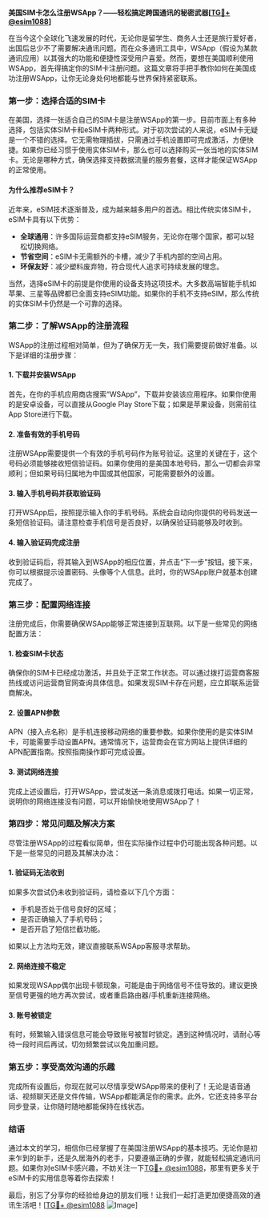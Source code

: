 **美国SIM卡怎么注册WSApp？——轻松搞定跨国通讯的秘密武器[[TG💪+ @esim1088](https://t.me/s/esim1088)]**

在当今这个全球化飞速发展的时代，无论你是留学生、商务人士还是旅行爱好者，出国后总少不了需要解决通讯问题。而在众多通讯工具中，WSApp（假设为某款通讯应用）以其强大的功能和便捷性深受用户喜爱。然而，要想在美国顺利使用WSApp，首先得搞定你的SIM卡注册问题。这篇文章将手把手教你如何在美国成功注册WSApp，让你无论身处何地都能与世界保持紧密联系。

### **第一步：选择合适的SIM卡**
在美国，选择一张适合自己的SIM卡是注册WSApp的第一步。目前市面上有多种选择，包括实体SIM卡和eSIM卡两种形式。对于初次尝试的人来说，eSIM卡无疑是一个不错的选择。它无需物理插拔，只需通过手机设置即可完成激活，方便快捷。如果你已经习惯于使用实体SIM卡，那么也可以选择购买一张当地的实体SIM卡。无论是哪种方式，确保选择支持数据流量的服务套餐，这样才能保证WSApp的正常使用。

#### **为什么推荐eSIM卡？**
近年来，eSIM技术逐渐普及，成为越来越多用户的首选。相比传统实体SIM卡，eSIM卡具有以下优势：
- **全球通用**：许多国际运营商都支持eSIM服务，无论你在哪个国家，都可以轻松切换网络。
- **节省空间**：eSIM卡无需额外的卡槽，减少了手机内部的空间占用。
- **环保友好**：减少塑料废弃物，符合现代人追求可持续发展的理念。

当然，选择eSIM卡的前提是你使用的设备支持这项技术。大多数高端智能手机如苹果、三星等品牌都已全面支持eSIM功能。如果你的手机不支持eSIM，那么传统的实体SIM卡仍然是一个可靠的选择。

### **第二步：了解WSApp的注册流程**
WSApp的注册过程相对简单，但为了确保万无一失，我们需要提前做好准备。以下是详细的注册步骤：

#### **1. 下载并安装WSApp**
首先，在你的手机应用商店搜索“WSApp”，下载并安装该应用程序。如果你使用的是安卓设备，可以直接从Google Play Store下载；如果是苹果设备，则需前往App Store进行下载。

#### **2. 准备有效的手机号码**
注册WSApp需要提供一个有效的手机号码作为账号验证。这里的关键在于，这个号码必须能够接收短信验证码。如果你使用的是美国本地号码，那么一切都会非常顺利；但如果号码归属地为中国或其他国家，可能需要额外的设置。

#### **3. 输入手机号码并获取验证码**
打开WSApp后，按照提示输入你的手机号码。系统会自动向你提供的号码发送一条短信验证码。请注意检查手机信号是否良好，以确保验证码能够及时收到。

#### **4. 输入验证码完成注册**
收到验证码后，将其输入到WSApp的相应位置，并点击“下一步”按钮。接下来，你可以根据提示设置密码、头像等个人信息。此时，你的WSApp账户就基本创建完成了。

### **第三步：配置网络连接**
注册完成后，你需要确保WSApp能够正常连接到互联网。以下是一些常见的网络配置方法：

#### **1. 检查SIM卡状态**
确保你的SIM卡已经成功激活，并且处于正常工作状态。可以通过拨打运营商客服热线或访问运营商官网查询具体信息。如果发现SIM卡存在问题，应立即联系运营商解决。

#### **2. 设置APN参数**
APN（接入点名称）是手机连接移动网络的重要参数。如果你使用的是实体SIM卡，可能需要手动设置APN。通常情况下，运营商会在官方网站上提供详细的APN配置指南。按照指南操作即可完成设置。

#### **3. 测试网络连接**
完成上述设置后，打开WSApp，尝试发送一条消息或拨打电话。如果一切正常，说明你的网络连接没有问题，可以开始愉快地使用WSApp了！

### **第四步：常见问题及解决方案**
尽管注册WSApp的过程看似简单，但在实际操作过程中仍可能出现各种问题。以下是一些常见的问题及其解决办法：

#### **1. 验证码无法收到**
如果多次尝试仍未收到验证码，请检查以下几个方面：
- 手机是否处于信号良好的区域；
- 是否正确输入了手机号码；
- 是否开启了短信拦截功能。

如果以上方法均无效，建议直接联系WSApp客服寻求帮助。

#### **2. 网络连接不稳定**
如果发现WSApp偶尔出现卡顿现象，可能是由于网络信号不佳导致的。建议更换至信号更强的地方再次尝试，或者重启路由器/手机重新连接网络。

#### **3. 账号被锁定**
有时，频繁输入错误信息可能会导致账号被暂时锁定。遇到这种情况时，请耐心等待一段时间后再试，切勿频繁尝试以免加重问题。

### **第五步：享受高效沟通的乐趣**
完成所有设置后，你现在就可以尽情享受WSApp带来的便利了！无论是语音通话、视频聊天还是文件传输，WSApp都能满足你的需求。此外，它还支持多平台同步登录，让你随时随地都能保持在线状态。

### **结语**
通过本文的学习，相信你已经掌握了在美国注册WSApp的基本技巧。无论你是初来乍到的新手，还是久居海外的老手，只要遵循正确的步骤，就能轻松搞定通讯问题。如果你对eSIM卡感兴趣，不妨关注一下[TG💪+ @esim1088](https://t.me/s/esim1088)，那里有更多关于eSIM卡的实用信息等着你去探索！

最后，别忘了分享你的经验给身边的朋友们哦！让我们一起打造更加便捷高效的通讯生活吧！[[TG💪+ @esim1088](https://t.me/s/esim1088) ![Image](https://i.postimg.cc/4NQfJmqS/Snipaste-2025-05-13-00-14-12.png)]